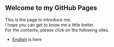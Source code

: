 ## Welcome to my GitHub Pages

This is the page to introduce me.  
I hope you can get to know me a little better.  
For the contents, please click on the following sites.

- [English](https://daichi-shimizu.github.io/en/) is here
